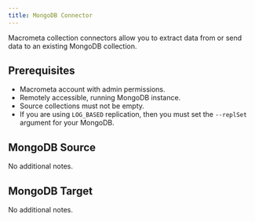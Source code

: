 ```yaml
---
title: MongoDB Connector
---
```


Macrometa collection connectors allow you to extract data from or send data to an existing MongoDB collection.

## Prerequisites

- Macrometa account with admin permissions.
- Remotely accessible, running MongoDB instance.
- Source collections must not be empty.
- If you are using `LOG_BASED` replication, then you must set the `--replSet` argument for your MongoDB.

## MongoDB Source

No additional notes.

## MongoDB Target

No additional notes.

